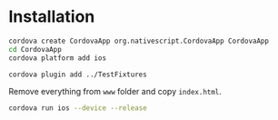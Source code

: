 # Installation

```bash
cordova create CordovaApp org.nativescript.CordovaApp CordovaApp
cd CordovaApp
cordova platform add ios
```

```bash
cordova plugin add ../TestFixtures
```

Remove everything from `www` folder and copy `index.html`.

```bash
cordova run ios --device --release
```
